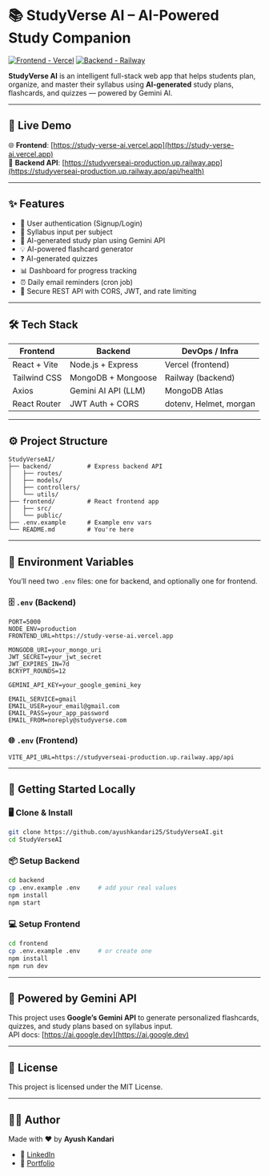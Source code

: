 
# 📚 StudyVerse AI – AI-Powered Study Companion

[![Frontend - Vercel](https://img.shields.io/badge/Frontend-Vercel-black?logo=vercel)](https://study-verse-ai.vercel.app)
[![Backend - Railway](https://img.shields.io/badge/Backend-Railway-blueviolet?logo=railway)](https://studyverseai-production.up.railway.app)

**StudyVerse AI** is an intelligent full-stack web app that helps students plan, organize, and master their syllabus using **AI-generated** study plans, flashcards, and quizzes — powered by Gemini AI.

---

## 🚀 Live Demo

🌐 **Frontend**: [https://study-verse-ai.vercel.app](https://study-verse-ai.vercel.app)  
🔗 **Backend API**: [https://studyverseai-production.up.railway.app](https://studyverseai-production.up.railway.app/api/health)

---

## ✨ Features

- 🔐 User authentication (Signup/Login)
- 📑 Syllabus input per subject
- 🧠 AI-generated study plan using Gemini API
- 💡 AI-powered flashcard generator
- ❓ AI-generated quizzes
- 📊 Dashboard for progress tracking
- ⏰ Daily email reminders (cron job)
- 🧾 Secure REST API with CORS, JWT, and rate limiting

---

## 🛠️ Tech Stack

| Frontend         | Backend              | DevOps / Infra           |
|------------------|----------------------|---------------------------|
| React + Vite     | Node.js + Express    | Vercel (frontend)         |
| Tailwind CSS     | MongoDB + Mongoose   | Railway (backend)         |
| Axios            | Gemini AI API (LLM)  | MongoDB Atlas             |
| React Router     | JWT Auth + CORS      | dotenv, Helmet, morgan    |

---

## ⚙️ Project Structure

```
StudyVerseAI/
├── backend/          # Express backend API
│   ├── routes/
│   ├── models/
│   ├── controllers/
│   └── utils/
├── frontend/         # React frontend app
│   ├── src/
│   └── public/
├── .env.example      # Example env vars
└── README.md         # You're here
```

---

## 🔐 Environment Variables

You’ll need two `.env` files: one for backend, and optionally one for frontend.

### 🗄️ `.env` (Backend)

```env
PORT=5000
NODE_ENV=production
FRONTEND_URL=https://study-verse-ai.vercel.app

MONGODB_URI=your_mongo_uri
JWT_SECRET=your_jwt_secret
JWT_EXPIRES_IN=7d
BCRYPT_ROUNDS=12

GEMINI_API_KEY=your_google_gemini_key

EMAIL_SERVICE=gmail
EMAIL_USER=your_email@gmail.com
EMAIL_PASS=your_app_password
EMAIL_FROM=noreply@studyverse.com
```

### 🌐 `.env` (Frontend)

```env
VITE_API_URL=https://studyverseai-production.up.railway.app/api
```

---

## 🧪 Getting Started Locally

### 🖥️ Clone & Install

```bash
git clone https://github.com/ayushkandari25/StudyVerseAI.git
cd StudyVerseAI
```

### 📦 Setup Backend

```bash
cd backend
cp .env.example .env     # add your real values
npm install
npm start
```

### 💻 Setup Frontend

```bash
cd frontend
cp .env.example .env     # or create one
npm install
npm run dev
```

---

## 🧠 Powered by Gemini API

This project uses **Google’s Gemini API** to generate personalized flashcards, quizzes, and study plans based on syllabus input.  
API docs: [https://ai.google.dev](https://ai.google.dev)

---

## 🧾 License

This project is licensed under the MIT License.

---

## 👨‍💻 Author

Made with ❤️ by **Ayush Kandari**

- 🔗 [LinkedIn](https://www.linkedin.com/in/ayushkandari25)
- 💼 [Portfolio](https://ayushkandari.dev)
